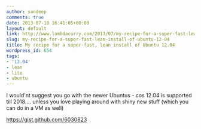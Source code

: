 ```yaml
---
author: sandeep
comments: true
date: 2013-07-18 16:41:05+00:00
layout: default
link: http://www.lambdacurry.com/2013/07/my-recipe-for-a-super-fast-lean-install-of-ubuntu-12-04/
slug: my-recipe-for-a-super-fast-lean-install-of-ubuntu-12-04
title: My recipe for a super-fast, lean install of Ubuntu 12.04
wordpress_id: 654
tags:
- '12.04'
- lean
- lite
- ubuntu
---
```


I would'nt suggest you go with the newer Ubuntus - cos 12.04 is supported till 2018.... unless you love playing around with shiny new stuff (which you can do in a VM as well)

https://gist.github.com/6030823
